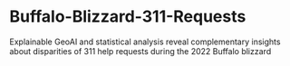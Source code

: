 # Buffalo-Blizzard-311-Requests
Explainable GeoAI and statistical analysis reveal complementary insights about disparities of 311 help requests during the 2022 Buffalo blizzard
